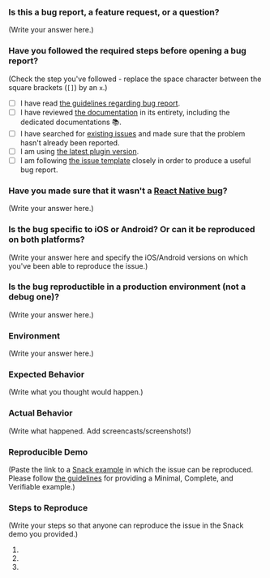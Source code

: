 <!--
  MAKE SURE TO READ AND FOLLOW THIS TEMPLATE CLOSELY OR YOUR ISSUE WILL BE CLOSED WITHOUT NOTICE
-->

### Is this a bug report, a feature request, or a question?

(Write your answer here.)

<!--
  If you answered "Bug report":

    We expect you to produce a high-quality bug report since putting care into your report helps us fix the issue faster.
    For bug reports, it is REQUIRED to fill the rest of this template, or the issue will be closed.

  If you answered "Feature request" or "Question":

    Make sure to describe as precisely as possible the feature you'd like to see implemented or the question you'd like to see answered.
    When relevant, provide visual examples (screenshots, screencasts, diagrams...).
    You can ignore the next steps as long as you've made sure that your description is as clear, thorough and illustrated as possible.
-->

### Have you followed the required steps before opening a bug report?

(Check the step you've followed - replace the space character between the square brackets (`[]`) by an `x`.)

- [ ] I have read [the guidelines regarding bug report](https://github.com/archriss/react-native-snap-carousel/blob/master/CONTRIBUTING.md).
- [ ] I have reviewed [the documentation](https://github.com/archriss/react-native-snap-carousel/blob/master/README.md) in its entirety, including the dedicated documentations :books:.
- [ ] I have searched for [existing issues](https://github.com/archriss/react-native-snap-carousel/issues) and made sure that the problem hasn't already been reported.
- [ ] I am using [the latest plugin version](https://github.com/archriss/react-native-snap-carousel/releases).
- [ ] I am following [the issue template](https://raw.githubusercontent.com/archriss/react-native-snap-carousel/master/ISSUE_TEMPLATE.md) closely in order to produce a useful bug report.

<!--
  Please DO NOT go futher if you've not followed ALL of the above steps.
  Failing to do so will result in your issue getting closed without warning.
-->

### Have you made sure that it wasn't a [React Native bug](https://github.com/archriss/react-native-snap-carousel/issues?utf8=%E2%9C%93&q=is%3Aissue+label%3A%22react-native+bug%22+)?

(Write your answer here.)

<!--
  Steps you should take:

    1. Take a look at plugin's issues that are [labelled `react-native bug`](https://github.com/archriss/react-native-snap-carousel/issues?utf8=%E2%9C%93&q=is%3Aissue+label%3A%22react-native+bug%22+)

    2. Search [React Native issues](https://github.com/facebook/react-native/issues)

    3. Read the following sections of the doc again: ["Known issues"](https://github.com/archriss/react-native-snap-carousel/blob/master/doc/KNOWN_ISSUES.md), ["Important note regarding Android"](https://github.com/archriss/react-native-snap-carousel#important-note-regarding-android), and ["Custom interpolations caveats"](https://github.com/archriss/react-native-snap-carousel/blob/master/doc/CUSTOM_INTERPOLATIONS.md#caveats).
 -->

### Is the bug specific to iOS or Android? Or can it be reproduced on both platforms?

(Write your answer here and specify the iOS/Android versions on which you've been able to reproduce the issue.)

### Is the bug reproductible in a production environment (not a debug one)?

(Write your answer here.)

<!--
  If you haven't been able to reproduce the bug in production mode, it probably has to do with React Native's limitations (see ["Known issues"](https://github.com/archriss/react-native-snap-carousel/blob/master/doc/KNOWN_ISSUES.md)). Chances are we won't be able to do anything about it.
-->

### Environment

<!--
  Provide information about your current environment. At the very least, it should include the following:

  Environment:
    React: 16.0.0-beta.5
    React native: 0.49.2
    react-native-snap-carousel: 3.3.4

  Target Platform:
    Android (6.0)
    iOS (10.3)
-->

(Write your answer here.)

### Expected Behavior

<!--
  How did you expect your project to behave?
  It’s fine if you’re not sure your understanding is correct.
  Just write down what you thought would happen.
-->

(Write what you thought would happen.)

### Actual Behavior

<!--
  Did something go wrong?
  Is something broken, or not behaving as you expected?
  Describe this section in detail, and attach screencasts (or screenshots) if possible.
  Don't just say "it doesn't work"!
-->

(Write what happened. Add screencasts/screenshots!)

### Reproducible Demo

(Paste the link to a [Snack example](https://snack.expo.io/) in which the issue can be reproduced. Please follow [the guidelines](https://stackoverflow.com/help/mcve) for providing a Minimal, Complete, and Verifiable example.)

<!--
  This step is MANDATORY:

    * It shows that you value and respect the time of the people that are willing to help you; no one wishes to waste his spare time trying to recreate someone else's problem.
    * Issues without reproducible demos have an extremely low priority and will probably be closed without notice.
    * You might figure out the issues yourself as you work on extracting it.
-->

### Steps to Reproduce

<!--
  How would you describe your issue to someone who doesn’t know you or your project?
  Write a sequence of steps that anybody can repeat to see the issue.
  Be specific! If the bug cannot be reproduced, your issue will be closed.
-->

(Write your steps so that anyone can reproduce the issue in the Snack demo you provided.)

1.
2.
3.

<!--
  Thanks for helping us help you!
-->
